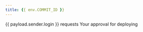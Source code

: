```yaml
---
title: {{ env.COMMIT_ID }}
---
```

{{ payload.sender.login }} requests Your approval for deploying 
